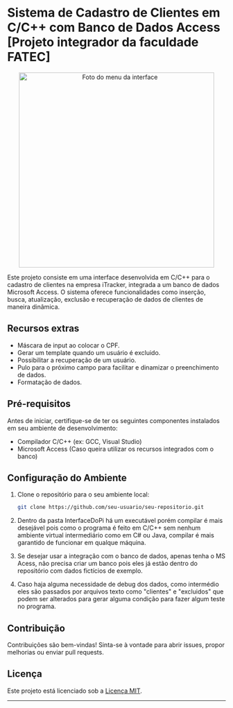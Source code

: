 # Sistema de Cadastro de Clientes em C/C++ com Banco de Dados Access [Projeto integrador da faculdade FATEC]

<p align="center">
  <img src="https://github.com/Gigio42/ProjetoIntegradorInterfaceCadastro/blob/master/images/InterfacePiFoto.png" alt="Foto do menu da interface" width="450">
</p>

Este projeto consiste em uma interface desenvolvida em C/C++ para o cadastro de clientes na empresa iTracker, integrada a um banco de dados Microsoft Access. O sistema oferece funcionalidades como inserção, busca, atualização, exclusão e recuperação de dados de clientes de maneira dinâmica.

## Recursos extras

 - Máscara de input ao colocar o CPF.
 - Gerar um template quando um usuário é excluido.
 - Possibilitar a recuperação de um usuário.
 - Pulo para o próximo campo para facilitar e dinamizar o preenchimento de dados.
 - Formatação de dados.

## Pré-requisitos

Antes de iniciar, certifique-se de ter os seguintes componentes instalados em seu ambiente de desenvolvimento:

- Compilador C/C++ (ex: GCC, Visual Studio)
- Microsoft Access (Caso queira utilizar os recursos integrados com o banco)

## Configuração do Ambiente

1. Clone o repositório para o seu ambiente local:

    ```bash
    git clone https://github.com/seu-usuario/seu-repositorio.git
    ```

2. Dentro da pasta InterfaceDoPi há um executável porém compilar é mais desejável pois como o programa é feito em C/C++ sem nenhum ambiente virtual intermediário como em C# ou Java, compilar é mais garantido de funcionar em qualque máquina.

3. Se desejar usar a integração com o banco de dados, apenas tenha o MS Acess, não precisa criar um banco pois eles já estão dentro do repositório com dados fictícios de exemplo.

4. Caso haja alguma necessidade de debug dos dados, como intermédio eles são passados por arquivos texto como "clientes" e "excluidos" que podem ser alterados para gerar alguma condição para fazer algum teste no programa.

## Contribuição

Contribuições são bem-vindas! Sinta-se à vontade para abrir issues, propor melhorias ou enviar pull requests.

## Licença

Este projeto está licenciado sob a [Licença MIT](LICENSE).

---


